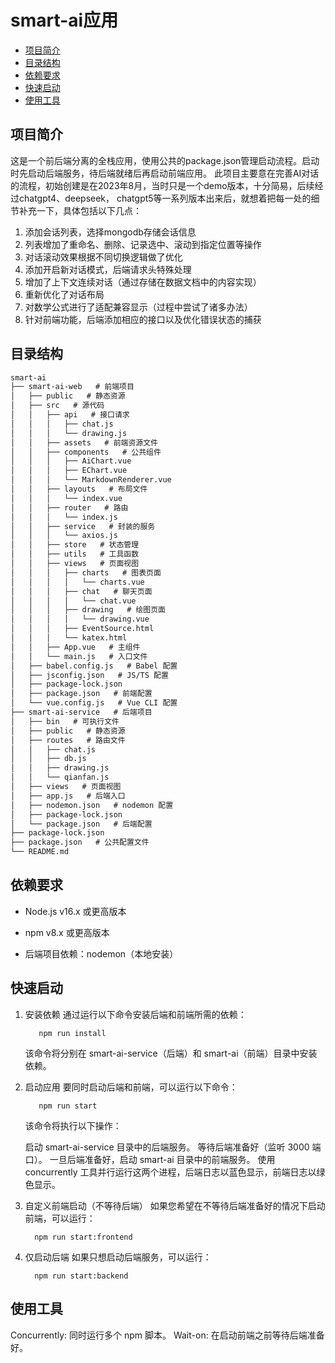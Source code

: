 # smart-ai应用

  - [项目简介](#项目简介)
  - [目录结构](#目录结构)
  - [依赖要求](#依赖要求)
  - [快速启动](#快速启动)
  - [使用工具](#使用工具)

## 项目简介

这是一个前后端分离的全栈应用，使用公共的package.json管理启动流程。启动时先启动后端服务，待后端就绪后再启动前端应用。
此项目主要意在完善AI对话的流程，初始创建是在2023年8月，当时只是一个demo版本，十分简易，后续经过chatgpt4、deepseek，
chatgpt5等一系列版本出来后，就想着把每一处的细节补充一下，具体包括以下几点：

1. 添加会话列表，选择mongodb存储会话信息
2. 列表增加了重命名、删除、记录选中、滚动到指定位置等操作
3. 对话滚动效果根据不同切换逻辑做了优化
4. 添加开启新对话模式，后端请求头特殊处理
5. 增加了上下文连续对话（通过存储在数据文档中的内容实现）
6. 重新优化了对话布局
7. 对数学公式进行了适配兼容显示（过程中尝试了诸多办法）
8. 针对前端功能，后端添加相应的接口以及优化错误状态的捕获

## 目录结构

```markdown
smart-ai
├── smart-ai-web   # 前端项目
│   ├── public   # 静态资源
│   ├── src   # 源代码
│   │   ├── api   # 接口请求
│   │   │   ├── chat.js
│   │   │   └── drawing.js
│   │   ├── assets   # 前端资源文件
│   │   ├── components   # 公共组件
│   │   │   ├── AiChart.vue
│   │   │   ├── EChart.vue
│   │   │   └── MarkdownRenderer.vue
│   │   ├── layouts   # 布局文件
│   │   │   └── index.vue
│   │   ├── router   # 路由
│   │   │   └── index.js
│   │   ├── service   # 封装的服务
│   │   │   └── axios.js
│   │   ├── store   # 状态管理
│   │   ├── utils   # 工具函数
│   │   ├── views   # 页面视图
│   │   │   ├── charts   # 图表页面
│   │   │   │   └── charts.vue
│   │   │   ├── chat   # 聊天页面
│   │   │   │   └── chat.vue
│   │   │   ├── drawing   # 绘图页面
│   │   │   │   └── drawing.vue
│   │   │   ├── EventSource.html
│   │   │   └── katex.html
│   │   ├── App.vue   # 主组件
│   │   └── main.js   # 入口文件
│   ├── babel.config.js   # Babel 配置
│   ├── jsconfig.json   # JS/TS 配置
│   ├── package-lock.json
│   ├── package.json   # 前端配置
│   └── vue.config.js   # Vue CLI 配置
├── smart-ai-service   # 后端项目
│   ├── bin   # 可执行文件
│   ├── public   # 静态资源
│   ├── routes   # 路由文件
│   │   ├── chat.js
│   │   ├── db.js
│   │   ├── drawing.js
│   │   └── qianfan.js
│   ├── views   # 页面视图
│   ├── app.js   # 后端入口
│   ├── nodemon.json   # nodemon 配置
│   ├── package-lock.json
│   └── package.json   # 后端配置
├── package-lock.json
├── package.json   # 公共配置文件
└── README.md
```

## 依赖要求

- Node.js v16.x 或更高版本

- npm v8.x 或更高版本

- 后端项目依赖：nodemon（本地安装）

## 快速启动

1. 安装依赖
   通过运行以下命令安装后端和前端所需的依赖：

   ```
      npm run install
   ```

   该命令将分别在 smart-ai-service（后端）和 smart-ai（前端）目录中安装依赖。

2. 启动应用
   要同时启动后端和前端，可以运行以下命令：

   ```
      npm run start
   ```
   该命令将执行以下操作：

   启动 smart-ai-service 目录中的后端服务。
   等待后端准备好（监听 3000 端口）。
   一旦后端准备好，启动 smart-ai 目录中的前端服务。
   使用 concurrently 工具并行运行这两个进程，后端日志以蓝色显示，前端日志以绿色显示。

3. 自定义前端启动（不等待后端）
   如果您希望在不等待后端准备好的情况下启动前端，可以运行：

   ```
     npm run start:frontend
   ```

4. 仅启动后端
   如果只想启动后端服务，可以运行：

   ```
     npm run start:backend
   ```

## 使用工具

   Concurrently: 同时运行多个 npm 脚本。
   Wait-on: 在启动前端之前等待后端准备好。
